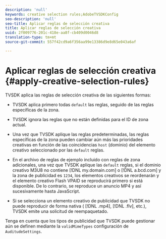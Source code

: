```yaml
---
description: 'null'
keywords: creative selection rules;AdobeTVSDKConfig
seo-description: 'null'
seo-title: Aplicar reglas de selección creativa
title: Aplicar reglas de selección creativa
uuid: 2f009776-201c-418e-aa8f-cb409d0046d8
translation-type: tm+mt
source-git-commit: 557f42cd9a6f356aa99e13386d9e8d65e043a6af

---
```



# Aplicar reglas de selección creativa {#apply-creative-selection-rules}

TVSDK aplica las reglas de selección creativa de las siguientes formas:

* TVSDK aplica primero todas `default` las reglas, seguido de las reglas específicas de la zona.
* TVSDK ignora las reglas que no están definidas para el ID de zona actual.
* Una vez que TVSDK aplique las reglas predeterminadas, las reglas específicas de la zona pueden cambiar aún más las prioridades creativas en función de las coincidencias `host` (dominio) del elemento creativo seleccionado por las `default` reglas.

* En el archivo de reglas de ejemplo incluido con reglas de zona adicionales, una vez que TVSDK aplique las `default` reglas, si el dominio creativo M3U8 no contiene [!DNL my.domain.com] o [!DNL a.bcd.com] y la zona de publicidad es `1234`, los elementos creativos se reordenarán y el elemento creativo Flash VPAID se reproducirá primero si está disponible. De lo contrario, se reproduce un anuncio MP4 y así sucesivamente hasta JavaScript.

* Si se selecciona un elemento creativo de publicidad que TVSDK no puede reproducir de forma nativa ( [!DNL .mp4], [!DNL .flv], etc.), TVSDK emite una solicitud de reempaquetado.

Tenga en cuenta que los tipos de publicidad que TVSDK puede gestionar aún se definen mediante la `validMimeTypes` configuración de `AuditudeSettings`.
